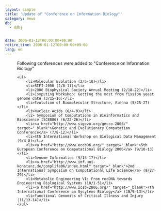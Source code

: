 ```yaml
---
layout: simple
title: 'Update of "Conference on Information Biology"'
category: news
db:
  - ddbj


date: 2006-01-12T00:00:00+09:00
retire_time: 2006-01-12T00:00:00+09:00
lang: en
---
```


<dd>Following conferences were added to "Conference on Information Biology"

    <ul>
        <li>Molecular Evolution (2/5-10)</li>
        <li>BIFI-2006 (2/8-11)</li>
        <li>2006 Biophysical Society Annual Meeting (2/18-22)</li>
        <li>Computing Workshop: Getting the most from fission yeast genome date (3/15-16)</li>
        <li>Evolution of Biomolecular Structure, Vienna (5/25-27)</li>
        <li>Nucleic Acids (6/4-9)</li>
        <li> Symposium of Computations in Bioinformatics and Bioscience (SCBB06) (6/22-26)</li>
        <li><a href="http://www.sigevo.org/gecco-2006/" target="_blank">Genetic and Evolutionary Computation Conference</a> (7/8-12)</li>
        <li>4th International Workshop on Biological Data Management (9/4-8)</li>
        <li><a href="http://www.eccb06.org/" target="_blank">5th European Conference on Computational Biology 2006</a> (9/10-13)</li>
        <li>Genome Informatics (9/13-17)</li>
        <li><a href="http://www.inf.uni-konstanz.de/complife06/index.html" target="_blank">2nd International Symposium on Computational Life Science</a> (9/27-29)</li>
        <li>Metabolic Engineering VI: From recDNA towards Engineering Biological Systems (10/1-5)</li>
        <li><a href="http://www.icsb-2006.org/" target="_blank">7th International Conference on Sysytems Biology</a> (10/9-13)</li>
        <li>Functional Genomics of Critical Illness and Injury (11/13-14)</li>
    </ul>
</dd>
